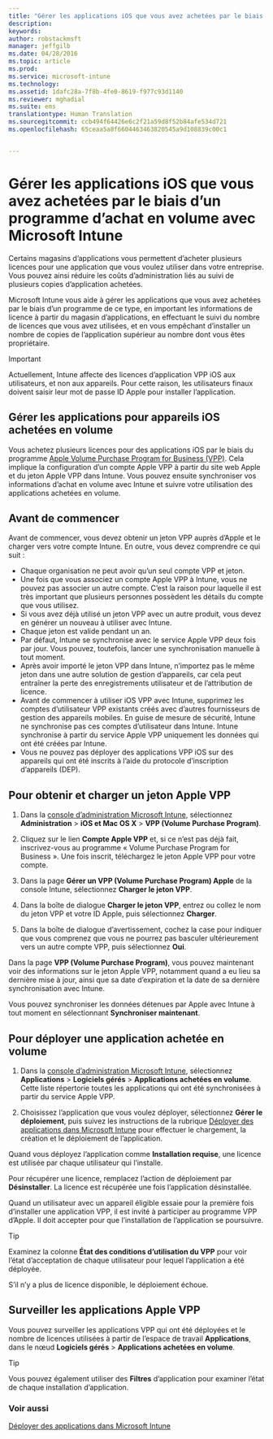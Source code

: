 ```yaml
---
title: "Gérer les applications iOS que vous avez achetées par le biais d’un programme d’achat en volume | Microsoft Intune"
description: 
keywords: 
author: robstackmsft
manager: jeffgilb
ms.date: 04/28/2016
ms.topic: article
ms.prod: 
ms.service: microsoft-intune
ms.technology: 
ms.assetid: 1dafc28a-7f8b-4fe0-8619-f977c93d1140
ms.reviewer: mghadial
ms.suite: ems
translationtype: Human Translation
ms.sourcegitcommit: ccb494f64426e6c2f21a59d8f52b84afe534d721
ms.openlocfilehash: 65ceaa5a8f6604463463820545a9d108839c00c1


---
```


# Gérer les applications iOS que vous avez achetées par le biais d’un programme d’achat en volume avec Microsoft Intune
Certains magasins d’applications vous permettent d’acheter plusieurs licences pour une application que vous voulez utiliser dans votre entreprise. Vous pouvez ainsi réduire les coûts d’administration liés au suivi de plusieurs copies d’application achetées.

Microsoft Intune vous aide à gérer les applications que vous avez achetées par le biais d’un programme de ce type, en important les informations de licence à partir du magasin d’applications, en effectuant le suivi du nombre de licences que vous avez utilisées, et en vous empêchant d’installer un nombre de copies de l’application supérieur au nombre dont vous êtes propriétaire.

> [!Important]
> Actuellement, Intune affecte des licences d’application VPP iOS aux utilisateurs, et non aux appareils. Pour cette raison, les utilisateurs finaux doivent saisir leur mot de passe ID Apple pour installer l’application.

## Gérer les applications pour appareils iOS achetées en volume
Vous achetez plusieurs licences pour des applications iOS par le biais du programme [Apple Volume Purchase Program for Business (VPP)](http://www.apple.com/business/vpp/). Cela implique la configuration d’un compte Apple VPP à partir du site web Apple et du jeton Apple VPP dans Intune.  Vous pouvez ensuite synchroniser vos informations d’achat en volume avec Intune et suivre votre utilisation des applications achetées en volume.

## Avant de commencer
Avant de commencer, vous devez obtenir un jeton VPP auprès d’Apple et le charger vers votre compte Intune. En outre, vous devez comprendre ce qui suit :

* Chaque organisation ne peut avoir qu’un seul compte VPP et jeton.
* Une fois que vous associez un compte Apple VPP à Intune, vous ne pouvez pas associer un autre compte. C’est la raison pour laquelle il est très important que plusieurs personnes possèdent les détails du compte que vous utilisez.
* Si vous avez déjà utilisé un jeton VPP avec un autre produit, vous devez en générer un nouveau à utiliser avec Intune.
* Chaque jeton est valide pendant un an.
* Par défaut, Intune se synchronise avec le service Apple VPP deux fois par jour. Vous pouvez, toutefois, lancer une synchronisation manuelle à tout moment.
* Après avoir importé le jeton VPP dans Intune, n’importez pas le même jeton dans une autre solution de gestion d’appareils, car cela peut entraîner la perte des enregistrements utilisateur et de l’attribution de licence.
* Avant de commencer à utiliser iOS VPP avec Intune, supprimez les comptes d’utilisateur VPP existants créés avec d’autres fournisseurs de gestion des appareils mobiles. En guise de mesure de sécurité, Intune ne synchronise pas ces comptes d’utilisateur dans Intune. Intune synchronise à partir du service Apple VPP uniquement les données qui ont été créées par Intune. 
* Vous ne pouvez pas déployer des applications VPP iOS sur des appareils qui ont été inscrits à l’aide du protocole d’inscription d’appareils (DEP).

## Pour obtenir et charger un jeton Apple VPP

1.  Dans la [console d’administration Microsoft Intune](https://manage.microsoft.com), sélectionnez **Administration** &gt; **iOS et Mac OS X** &gt; **VPP (Volume Purchase Program)**.

2.  Cliquez sur le lien **Compte Apple VPP** et, si ce n’est pas déjà fait, inscrivez-vous au programme « Volume Purchase Program for Business ». Une fois inscrit, téléchargez le jeton Apple VPP pour votre compte.

3.  Dans la page **Gérer un VPP (Volume Purchase Program) Apple** de la console Intune, sélectionnez **Charger le jeton VPP**.

4.  Dans la boîte de dialogue **Charger le jeton VPP**, entrez ou collez le nom du jeton VPP et votre ID Apple, puis sélectionnez **Charger**.

5.  Dans la boîte de dialogue d’avertissement, cochez la case pour indiquer que vous comprenez que vous ne pourrez pas basculer ultérieurement vers un autre compte VPP, puis sélectionnez **Oui**.

Dans la page **VPP (Volume Purchase Program)**, vous pouvez maintenant voir des informations sur le jeton Apple VPP, notamment quand a eu lieu sa dernière mise à jour, ainsi que sa date d’expiration et la date de sa dernière synchronisation avec Intune.

Vous pouvez synchroniser les données détenues par Apple avec Intune à tout moment en sélectionnant **Synchroniser maintenant**.

## Pour déployer une application achetée en volume

1.  Dans la [console d’administration Microsoft Intune](https://manage.microsoft.com), sélectionnez **Applications** &gt; **Logiciels gérés** &gt; **Applications achetées en volume**. Cette liste répertorie toutes les applications qui ont été synchronisées à partir du service Apple VPP.

2.  Choisissez l’application que vous voulez déployer, sélectionnez **Gérer le déploiement**, puis suivez les instructions de la rubrique [Déployer des applications dans Microsoft Intune](deploy-apps-in-microsoft-intune.md) pour effectuer le chargement, la création et le déploiement de l’application.

Quand vous déployez l’application comme **Installation requise**, une licence est utilisée par chaque utilisateur qui l’installe.

Pour récupérer une licence, remplacez l’action de déploiement par **Désinstaller**. La licence est récupérée une fois l’application désinstallée.

Quand un utilisateur avec un appareil éligible essaie pour la première fois d’installer une application VPP, il est invité à participer au programme VPP d’Apple. Il doit accepter pour que l’installation de l’application se poursuivre.

> [!TIP]
> Examinez la colonne **État des conditions d’utilisation du VPP** pour voir l’état d’acceptation de chaque utilisateur pour lequel l’application a été déployée.

S’il n’y a plus de licence disponible, le déploiement échoue.

## Surveiller les applications Apple VPP
Vous pouvez surveiller les applications VPP qui ont été déployées et le nombre de licences utilisées à partir de l’espace de travail **Applications**, dans le nœud **Logiciels gérés** &gt; **Applications achetées en volume**.

> [!TIP]
> Vous pouvez également utiliser des **Filtres** d’application pour examiner l’état de chaque installation d’application.

### Voir aussi
[Déployer des applications dans Microsoft Intune](deploy-apps-in-microsoft-intune.md)




<!--HONumber=Jun16_HO4-->


